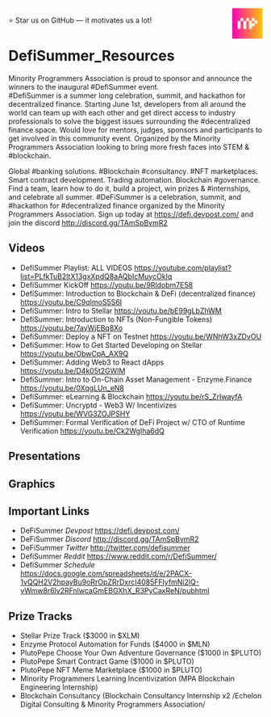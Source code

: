 
<a href="https://minorityprogrammers.com/">
    <img src="https://github.com/MinorityProgrammers/graphics/blob/master/MPA-Exec.png?raw=true" alt="MPA Logo logo" title="MPA Research" align="right" height="60" />
</a>

:star: Star us on GitHub — it motivates us a lot!
# DefiSummer_Resources
Minority Programmers Association is proud to sponsor and announce the winners to the inaugural #DefiSummer event.                             
#DefiSummer is a summer long celebration, summit, and hackathon for decentralized finance. Starting June 1st, developers from all around the world can team up with each other and get direct access to industry professionals to solve the biggest issues surrounding the #decentralized finance space. Would love for mentors, judges, sponsors and participants to get involved in this community event. Organized by the Minority Programmers Association looking to bring more fresh faces into STEM & #blockchain.


Global #banking solutions. #Blockchain #consultancy. #NFT marketplaces. Smart contract development. Trading automation. Blockchain #governance. Find a team, learn how to do it, build a project, win prizes & #internships, and celebrate all summer. #DeFiSummer is a celebration, summit, and #hackathon for #decentralized finance organized by the Minority Programmers Association. Sign up today  at https://defi.devpost.com/ and join the discord http://discord.gg/TAmSpBvmR2

## Videos
* DefiSummer Playlist: ALL VIDEOS https://youtube.com/playlist?list=PLfkTuB2ltX13gxXpdQ8aAQbIcMuycOkIq
* DefiSummer KickOff https://youtu.be/9Rldobm7E58
* DefiSummer: Introduction to Blockchain & DeFi (decentralized finance) https://youtu.be/C9qImoS5S6I
* DefiSummer: Intro to Stellar https://youtu.be/bE99gLbZhWM
* DefiSummer: Introduction to NFTs (Non-Fungible Tokens) https://youtu.be/7ayWjEBq8Xo
* DefiSummer: Deploy a NFT on Testnet https://youtu.be/WNhW3xZDvOU
* DefiSummer: How to Get Started Developing on Stellar https://youtu.be/ObwCpA_AX9Q
* DefiSummer: Adding Web3 to React dApps https://youtu.be/D4k05t2GWlM
* DefiSummer: Intro to On-Chain Asset Management - Enzyme.Finance https://youtu.be/0XqgLUn_eN8
* DefiSummer: eLearning & Blockchain https://youtu.be/rS_ZrIwayfA
* DefiSummer: Uncryptd - Web3 W/ Incentivizes https://youtu.be/WVG3ZOJPSHY
* DefiSummer: Formal Verification of DeFi Project w/ CTO of Runtime Verification https://youtu.be/Ck2WgIha6dQ

## Presentations


## Graphics


## Important Links
* DeFiSummer *Devpost* https://defi.devpost.com/
* DeFiSummer *Discord* http://discord.gg/TAmSpBvmR2
* DeFiSummer *Twitter* http://twitter.com/defisummer
* DefiSummer *Reddit* https://www.reddit.com/r/DefiSummer/
* DefiSummer *Schedule* https://docs.google.com/spreadsheets/d/e/2PACX-1vQQH2V2hpayBu9oRrOpZRrDxrcI4085FFlyfmNi2lQ-vWmw8r6lv2RFnlwcaGmEBGXhX_R3PyCaxReN/pubhtml

## Prize Tracks
* Stellar Prize Track ($3000 in $XLM)
* Enzyme Protocol Automation for Funds ($4000 in $MLN)
* PlutoPepe Choose Your Own Adventure Governance ($1000 in $PLUTO)
* PlutoPepe Smart Contract Game ($1000 in $PLUTO)
* PlutoPepe NFT Meme Marketplace ($1000 in $PLUTO)
* Minority Programmers Learning Incentivization (MPA Blockchain Engineering Internship)
* Blockchain Consultancy (Blockchain Consultancy Internship x2 /Echelon Digital Consulting & Minority Programmers Association/
